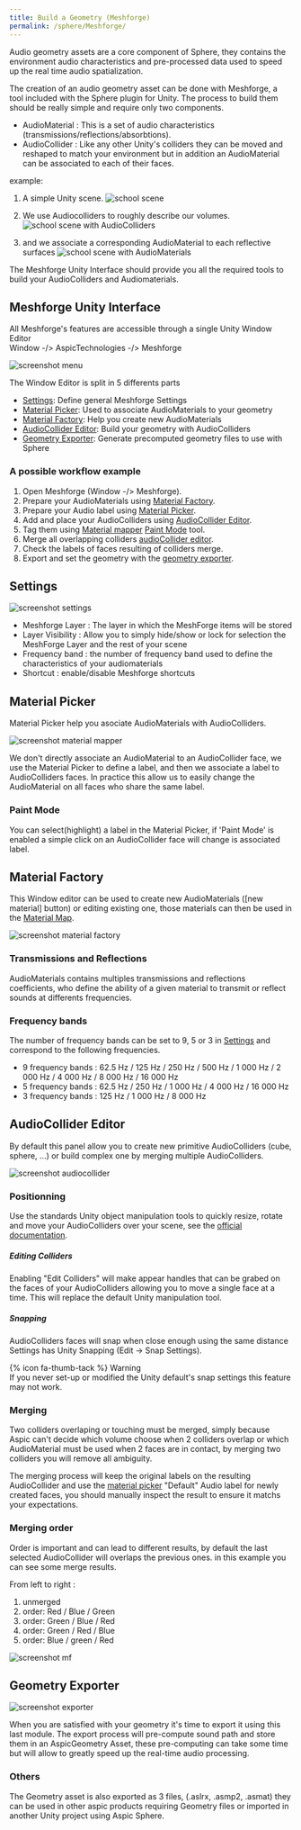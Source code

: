 ```yaml
---
title: Build a Geometry (Meshforge)
permalink: /sphere/Meshforge/
---
```


[screenshot school1]: {{site.baseurl}}/sphere/img/m_school1.png
[screenshot school2]: {{site.baseurl}}/sphere/img/m_school2.png
[screenshot school2b]: {{site.baseurl}}/sphere/img/m_school2bis.png
[screenshot school3]: {{site.baseurl}}/sphere/img/m_school3.png
[screenshot school3b]: {{site.baseurl}}/sphere/img/m_school3bis.png
[screenshot mui]: {{site.baseurl}}/sphere/img/m_mui.png
[screenshot merging]: {{site.baseurl}}/sphere/img/m_merge123.png
[screenshot merging2]: {{site.baseurl}}/sphere/img/m_merge.png
[screenshot settings]: {{site.baseurl}}/sphere/img/m_settings.png
[screenshot material factory]: {{site.baseurl}}/sphere/img/m_materialf.png
[screenshot material picker]: {{site.baseurl}}/sphere/img/m_materialp.png
[screenshot audiocollider]: {{site.baseurl}}/sphere/img/m_audiocollider.png
[screenshot exporter]: {{site.baseurl}}/sphere/img/m_exporter.png


[LaMeilleureStartUpDuMonde]: http://www.aspictechnologies.com/
[Wwise]: https://www.audiokinetic.com/products/wwise/
[WwiseUnityIntegration]: https://www.audiokinetic.com/fr/library/edge/?source=Unity&id=main.html
[WwiseUnrealIntegration]: https://www.audiokinetic.com/library/edge/?source=UE4&id=using.html
[Unity]: https://unity3d.com
[Unreal]: https://www.unrealengine.com
[VisualStudio]: https://www.visualstudio.com




Audio geometry assets are a core component of Sphere, they contains the environment audio characteristics and pre-processed data used to speed up the real time audio spatialization.

The creation of an audio geometry asset can be done with Meshforge, a tool included with the Sphere plugin for Unity.
The process to build them should be really simple and require only two components.

+ AudioMaterial : This is a set of audio characteristics (transmissions/reflections/absorbtions).  
+ AudioCollider : Like any other Unity's colliders they can be moved and reshaped to match your environment but in addition an AudioMaterial can be associated to each of their faces.

 example:

1. A simple Unity scene. 
![school scene][screenshot school1]

2. We use Audiocolliders to roughly describe our volumes. 
![school scene with AudioColliders][screenshot school2b]

3. and we associate a corresponding AudioMaterial to each reflective surfaces
![school scene with AudioMaterials][screenshot school3b]

The Meshforge Unity Interface should provide you all the required tools to build your AudioColliders and Audiomaterials.

## Meshforge Unity Interface

All Meshforge's features are accessible through a single Unity Window Editor  
Window -/> AspicTechnologies -/> Meshforge

![screenshot menu][screenshot mui]

The Window Editor is split in 5 differents parts

* [Settings](#settings): 
Define general Meshforge Settings 
* [Material Picker](#material-picker): 
Used to associate AudioMaterials to your geometry
* [Material Factory](#material-factory): 
Help you create new AudioMaterials
* [AudioCollider Editor](#audioCollider-editor): 
Build your geometry with AudioColliders
* [Geometry Exporter](#geometry-exporter): 
Generate precomputed geometry files to use with Sphere


### A possible workflow example

1. Open Meshforge (Window -/> Meshforge).
2. Prepare your AudioMaterials using [Material Factory](#material-factory).
3. Prepare your Audio label using [Material Picker](#material-picker).
4. Add and place your AudioColliders using [AudioCollider Editor](#audiocollider-editor).
5. Tag them using [Material mapper](#material-picker) [Paint Mode](#paint-mode) tool.
6. Merge all overlapping colliders [audioCollider editor](#audiocollider-editor).
7. Check the labels of faces resulting of colliders merge.
8. Export and set the geometry with the [geometry exporter](#geometry-exporter).


## Settings

![screenshot settings][screenshot settings]

* Meshforge Layer : The layer in which the MeshForge items will be stored
* Layer Visibility : Allow you to simply hide/show or lock for selection the MeshForge Layer and the rest of your scene
* Frequency band : the number of frequency band used to define the characteristics of your audiomaterials
* Shortcut : enable/disable Meshforge shortcuts


## Material Picker

Material Picker help you asociate AudioMaterials with AudioColliders.

![screenshot material mapper][screenshot material picker]

We don't directly associate an AudioMaterial to an AudioCollider face, we use the Material Picker to define a label, and then we associate a label to AudioColliders faces. In practice this allow us to easily change the AudioMaterial on all faces who share the same label.

### Paint Mode

You can select(highlight) a label in the Material Picker, if 'Paint Mode' is enabled a simple click on an AudioCollider face will change is associated label.

## Material Factory

This Window editor can be used to create new AudioMaterials ([new material] button) or editing existing one, those materials can then be used in the [Material Map](#material-map).

![screenshot material factory][screenshot material factory]

### Transmissions and Reflections

AudioMaterials contains multiples transmissions and reflections coefficients, who define the ability of a given material to transmit or reflect sounds at differents frequencies.  

### Frequency bands

The number of frequency bands can be set to 9, 5 or 3 in [Settings](#settings) and correspond to the following frequencies.

* 9 frequency bands : 62.5 Hz / 125 Hz / 250 Hz / 500 Hz / 1 000 Hz / 2 000 Hz / 4 000 Hz / 8  000 Hz / 16 000 Hz  
* 5 frequency bands : 62.5 Hz / 250 Hz / 1 000 Hz / 4 000 Hz / 16 000 Hz   
* 3 frequency bands : 125  Hz / 1 000 Hz / 8 000 Hz

## AudioCollider Editor

By default this panel allow you to create new primitive AudioColliders (cube, sphere, ...) or build complex one by merging multiple AudioColliders.

![screenshot audiocollider][screenshot audiocollider]

### Positionning

Use the standards Unity object manipulation tools to quickly resize, rotate and move your AudioColliders over your scene, see the [official documentation](https://docs.unity3d.com/Manual/PositioningGameObjects.html). 

##### Editing Colliders 

Enabling "Edit Colliders" will make appear handles that can be grabed on the faces of your AudioColliders allowing you to move a single face at a time. This will replace the default Unity manipulation tool.

##### Snapping

AudioColliders faces will snap when close enough using the same distance Settings has Unity Snapping (Edit -> Snap Settings).

{% icon fa-thumb-tack %} Warning   
If you never set-up or modified the Unity default's snap settings this feature may not work.

### Merging

Two colliders overlaping or touching must be merged, simply because Aspic can't decide which volume choose when 2 colliders overlap or which AudioMaterial must be used when 2 faces are in contact, by merging two colliders you will remove all ambiguity.

The merging process will keep the original labels on the resulting AudioCollider and use the [material picker](#material-picker) "Default" Audio label for newly created faces, you should manually inspect the result to ensure it matchs your expectations.

### Merging order

Order is important and can lead to different results, by default the last selected AudioCollider will overlaps the previous ones. in this example you can see some merge results.

From left to right : 

1. unmerged 
2. order: Red / Blue / Green
3. order: Green / Blue / Red
4. order: Green / Red / Blue
5. order: Blue / green / Red

![screenshot mf][screenshot merging2]


## Geometry Exporter

![screenshot exporter][screenshot exporter]

When you are satisfied with your geometry it's time to export it using this last module. The export process will pre-compute sound path and store them in an AspicGeometry Asset, these pre-computing can take some time but will allow to greatly speed up the real-time audio processing.


### Others

The Geometry asset is also exported as 3 files, (.aslrx, .asmp2, .asmat) they can be used in other aspic products requiring Geometry files or imported in another Unity project using Aspic Sphere.






